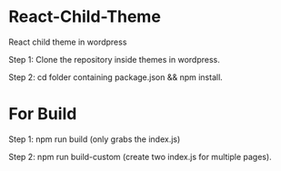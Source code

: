 # React-Child-Theme
React child theme in wordpress

Step 1: Clone the repository inside themes in wordpress.

Step 2: cd folder containing package.json && npm install.

# For Build

Step 1: npm run build (only grabs the index.js)

Step 2: npm run build-custom (create two index.js for multiple pages).
